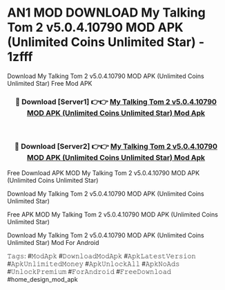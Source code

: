 # AN1 MOD DOWNLOAD My Talking Tom 2 v5.0.4.10790 MOD APK (Unlimited Coins Unlimited Star) - 1zfff
Download My Talking Tom 2 v5.0.4.10790 MOD APK (Unlimited Coins Unlimited Star) Free Mod APK

<div align="center">
<h3>🔴 Download [Server1] 👉👉 <a href="https://apk-comot.site?title=My_Talking_Tom_2_v5.0.4.10790_MOD_APK_(Unlimited_Coins_Unlimited_Star)">My Talking Tom 2 v5.0.4.10790 MOD APK (Unlimited Coins Unlimited Star) Mod Apk</a></h3><br>

<h3>🔴 Download [Server2] 👉👉 <a href="https://apk-comot.site?title=My_Talking_Tom_2_v5.0.4.10790_MOD_APK_(Unlimited_Coins_Unlimited_Star)">My Talking Tom 2 v5.0.4.10790 MOD APK (Unlimited Coins Unlimited Star) Mod Apk</a></h3>
</div>


Free Download APK MOD My Talking Tom 2 v5.0.4.10790 MOD APK (Unlimited Coins Unlimited Star)

Download My Talking Tom 2 v5.0.4.10790 MOD APK (Unlimited Coins Unlimited Star) 

Free APK MOD My Talking Tom 2 v5.0.4.10790 MOD APK (Unlimited Coins Unlimited Star) 

Download My Talking Tom 2 v5.0.4.10790 MOD APK (Unlimited Coins Unlimited Star) Mod For Android

𝚃𝚊𝚐𝚜: #𝙼𝚘𝚍𝙰𝚙𝚔 #𝙳𝚘𝚠𝚗𝚕𝚘𝚊𝚍𝙼𝚘𝚍𝙰𝚙𝚔 #𝙰𝚙𝚔𝙻𝚊𝚝𝚎𝚜𝚝𝚅𝚎𝚛𝚜𝚒𝚘𝚗 #𝙰𝚙𝚔𝚄𝚗𝚕𝚒𝚖𝚒𝚝𝚎𝚍𝙼𝚘𝚗𝚎𝚢 #𝙰𝚙𝚔𝚄𝚗𝚕𝚘𝚌𝚔𝙰𝚕𝚕 #𝙰𝚙𝚔𝙽𝚘𝙰𝚍𝚜 #𝚄𝚗𝚕𝚘𝚌𝚔𝙿𝚛𝚎𝚖𝚒𝚞𝚖 #𝙵𝚘𝚛𝙰𝚗𝚍𝚛𝚘𝚒𝚍 #𝙵𝚛𝚎𝚎𝙳𝚘𝚠𝚗𝚕𝚘𝚊𝚍 #home_design_mod_apk